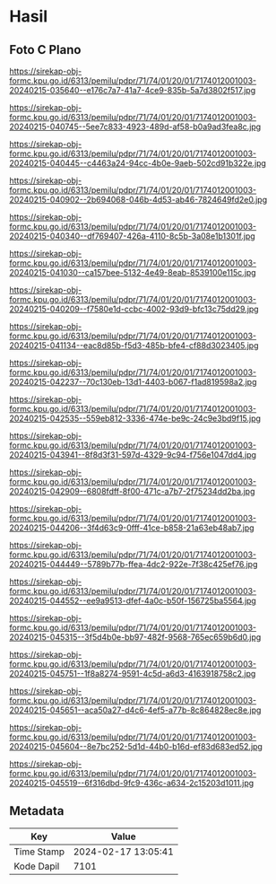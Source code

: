 # Hasil

## Foto C Plano

https://sirekap-obj-formc.kpu.go.id/6313/pemilu/pdpr/71/74/01/20/01/7174012001003-20240215-035640--e176c7a7-41a7-4ce9-835b-5a7d3802f517.jpg

https://sirekap-obj-formc.kpu.go.id/6313/pemilu/pdpr/71/74/01/20/01/7174012001003-20240215-040745--5ee7c833-4923-489d-af58-b0a9ad3fea8c.jpg

https://sirekap-obj-formc.kpu.go.id/6313/pemilu/pdpr/71/74/01/20/01/7174012001003-20240215-040445--c4463a24-94cc-4b0e-9aeb-502cd91b322e.jpg

https://sirekap-obj-formc.kpu.go.id/6313/pemilu/pdpr/71/74/01/20/01/7174012001003-20240215-040902--2b694068-046b-4d53-ab46-7824649fd2e0.jpg

https://sirekap-obj-formc.kpu.go.id/6313/pemilu/pdpr/71/74/01/20/01/7174012001003-20240215-040340--df769407-426a-4110-8c5b-3a08e1b1301f.jpg

https://sirekap-obj-formc.kpu.go.id/6313/pemilu/pdpr/71/74/01/20/01/7174012001003-20240215-041030--ca157bee-5132-4e49-8eab-8539100e115c.jpg

https://sirekap-obj-formc.kpu.go.id/6313/pemilu/pdpr/71/74/01/20/01/7174012001003-20240215-040209--f7580e1d-ccbc-4002-93d9-bfc13c75dd29.jpg

https://sirekap-obj-formc.kpu.go.id/6313/pemilu/pdpr/71/74/01/20/01/7174012001003-20240215-041134--eac8d85b-f5d3-485b-bfe4-cf88d3023405.jpg

https://sirekap-obj-formc.kpu.go.id/6313/pemilu/pdpr/71/74/01/20/01/7174012001003-20240215-042237--70c130eb-13d1-4403-b067-f1ad819598a2.jpg

https://sirekap-obj-formc.kpu.go.id/6313/pemilu/pdpr/71/74/01/20/01/7174012001003-20240215-042535--559eb812-3336-474e-be9c-24c9e3bd9f15.jpg

https://sirekap-obj-formc.kpu.go.id/6313/pemilu/pdpr/71/74/01/20/01/7174012001003-20240215-043941--8f8d3f31-597d-4329-9c94-f756e1047dd4.jpg

https://sirekap-obj-formc.kpu.go.id/6313/pemilu/pdpr/71/74/01/20/01/7174012001003-20240215-042909--6808fdff-8f00-471c-a7b7-2f75234dd2ba.jpg

https://sirekap-obj-formc.kpu.go.id/6313/pemilu/pdpr/71/74/01/20/01/7174012001003-20240215-044206--3f4d63c9-0fff-41ce-b858-21a63eb48ab7.jpg

https://sirekap-obj-formc.kpu.go.id/6313/pemilu/pdpr/71/74/01/20/01/7174012001003-20240215-044449--5789b77b-ffea-4dc2-922e-7f38c425ef76.jpg

https://sirekap-obj-formc.kpu.go.id/6313/pemilu/pdpr/71/74/01/20/01/7174012001003-20240215-044552--ee9a9513-dfef-4a0c-b50f-156725ba5564.jpg

https://sirekap-obj-formc.kpu.go.id/6313/pemilu/pdpr/71/74/01/20/01/7174012001003-20240215-045315--3f5d4b0e-bb97-482f-9568-765ec659b6d0.jpg

https://sirekap-obj-formc.kpu.go.id/6313/pemilu/pdpr/71/74/01/20/01/7174012001003-20240215-045751--1f8a8274-9591-4c5d-a6d3-4163918758c2.jpg

https://sirekap-obj-formc.kpu.go.id/6313/pemilu/pdpr/71/74/01/20/01/7174012001003-20240215-045651--aca50a27-d4c6-4ef5-a77b-8c864828ec8e.jpg

https://sirekap-obj-formc.kpu.go.id/6313/pemilu/pdpr/71/74/01/20/01/7174012001003-20240215-045604--8e7bc252-5d1d-44b0-b16d-ef83d683ed52.jpg

https://sirekap-obj-formc.kpu.go.id/6313/pemilu/pdpr/71/74/01/20/01/7174012001003-20240215-045519--6f316dbd-9fc9-436c-a634-2c15203d1011.jpg


## Metadata

| Key        | Value               |
| ---------- | ------------------- |
| Time Stamp | 2024-02-17 13:05:41 |
| Kode Dapil | 7101                |




